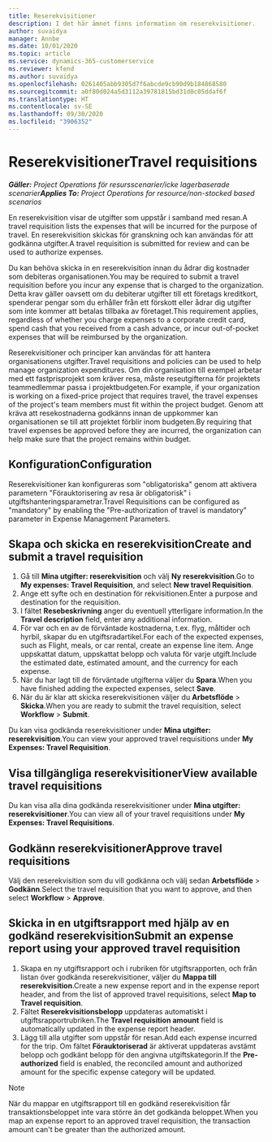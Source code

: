```yaml
---
title: Reserekvisitioner
description: I det här ämnet finns information om reserekvisitioner.
author: suvaidya
manager: Annbe
ms.date: 10/01/2020
ms.topic: article
ms.service: dynamics-365-customerservice
ms.reviewer: kfend
ms.author: suvaidya
ms.openlocfilehash: 0261405abb9305d7f6abcde9cb90d9b184868580
ms.sourcegitcommit: a0f80d024a5d3112a39781815bd31d0c05ddaf6f
ms.translationtype: HT
ms.contentlocale: sv-SE
ms.lasthandoff: 09/30/2020
ms.locfileid: "3906352"
---
```

# <a name="travel-requisitions"></a><span data-ttu-id="95d26-103">Reserekvisitioner</span><span class="sxs-lookup"><span data-stu-id="95d26-103">Travel requisitions</span></span>

<span data-ttu-id="95d26-104">_**Gäller:** Project Operations för resursscenarier/icke lagerbaserade scenarier_</span><span class="sxs-lookup"><span data-stu-id="95d26-104">_**Applies To:** Project Operations for resource/non-stocked based scenarios_</span></span>

<span data-ttu-id="95d26-105">En reserekvisition visar de utgifter som uppstår i samband med resan.</span><span class="sxs-lookup"><span data-stu-id="95d26-105">A travel requisition lists the expenses that will be incurred for the purpose of travel.</span></span> <span data-ttu-id="95d26-106">En reserekvisition skickas för granskning och kan användas för att godkänna utgifter.</span><span class="sxs-lookup"><span data-stu-id="95d26-106">A travel requisition is submitted for review and can be used to authorize expenses.</span></span>

<span data-ttu-id="95d26-107">Du kan behöva skicka in en reserekvisition innan du ådrar dig kostnader som debiteras organisationen.</span><span class="sxs-lookup"><span data-stu-id="95d26-107">You may be required to submit a travel requisition before you incur any expense that is charged to the organization.</span></span> <span data-ttu-id="95d26-108">Detta krav gäller oavsett om du debiterar utgifter till ett företags kreditkort, spenderar pengar som du erhåller från ett förskott eller ådrar dig utgifter som inte kommer att betalas tillbaka av företaget.</span><span class="sxs-lookup"><span data-stu-id="95d26-108">This requirement applies, regardless of whether you charge expenses to a corporate credit card, spend cash that you received from a cash advance, or incur out-of-pocket expenses that will be reimbursed by the organization.</span></span>

<span data-ttu-id="95d26-109">Reserekvisitioner och principer kan användas för att hantera organisationens utgifter.</span><span class="sxs-lookup"><span data-stu-id="95d26-109">Travel requisitions and policies can be used to help manage organization expenditures.</span></span> <span data-ttu-id="95d26-110">Om din organisation till exempel arbetar med ett fastprisprojekt som kräver resa, måste reseutgifterna för projektets teammedlemmar passa i projektbudgeten.</span><span class="sxs-lookup"><span data-stu-id="95d26-110">For example, if your organization is working on a fixed-price project that requires travel, the travel expenses of the project's team members must fit within the project budget.</span></span> <span data-ttu-id="95d26-111">Genom att kräva att resekostnaderna godkänns innan de uppkommer kan organisationen se till att projektet förblir inom budgeten.</span><span class="sxs-lookup"><span data-stu-id="95d26-111">By requiring that travel expenses be approved before they are incurred, the organization can help make sure that the project remains within budget.</span></span>

## <a name="configuration"></a><span data-ttu-id="95d26-112">Konfiguration</span><span class="sxs-lookup"><span data-stu-id="95d26-112">Configuration</span></span> 

<span data-ttu-id="95d26-113">Reserekvisitioner kan konfigureras som "obligatoriska" genom att aktivera parametern "Förauktorisering av resa är obligatorisk" i utgiftshanteringsparametrar.</span><span class="sxs-lookup"><span data-stu-id="95d26-113">Travel Requisitions can be configured as "mandatory" by enabling the "Pre-authorization of travel is mandatory" parameter in Expense Management Parameters.</span></span> 

## <a name="create-and-submit-a-travel-requisition"></a><span data-ttu-id="95d26-114">Skapa och skicka en reserekvisition</span><span class="sxs-lookup"><span data-stu-id="95d26-114">Create and submit a travel requisition</span></span>

1. <span data-ttu-id="95d26-115">Gå till **Mina utgifter: reserekvisition** och välj **Ny reserekvisition**.</span><span class="sxs-lookup"><span data-stu-id="95d26-115">Go to **My expenses: Travel Requisition**, and select **New travel Requisition**.</span></span>
2. <span data-ttu-id="95d26-116">Ange ett syfte och en destination för rekvisitionen.</span><span class="sxs-lookup"><span data-stu-id="95d26-116">Enter a purpose and destination for the requisition.</span></span>
3. <span data-ttu-id="95d26-117">I fältet **Resebeskrivning** anger du eventuell ytterligare information.</span><span class="sxs-lookup"><span data-stu-id="95d26-117">In the  **Travel description** field, enter any additional information.</span></span> 
4. <span data-ttu-id="95d26-118">För var och en av de förväntade kostnaderna, t.ex. flyg, måltider och hyrbil, skapar du en utgiftsradartikel.</span><span class="sxs-lookup"><span data-stu-id="95d26-118">For each of the expected expenses, such as Flight, meals, or car rental, create an expense line item.</span></span> <span data-ttu-id="95d26-119">Ange uppskattat datum, uppskattat belopp och valuta för varje utgift.</span><span class="sxs-lookup"><span data-stu-id="95d26-119">Include the estimated date, estimated amount, and the currency for each expense.</span></span> 
5. <span data-ttu-id="95d26-120">När du har lagt till de förväntade utgifterna väljer du **Spara**.</span><span class="sxs-lookup"><span data-stu-id="95d26-120">When you have finished adding the expected expenses, select **Save**.</span></span>
6. <span data-ttu-id="95d26-121">När du är klar att skicka reserekvisitionen väljer du **Arbetsflöde** > **Skicka**.</span><span class="sxs-lookup"><span data-stu-id="95d26-121">When you are ready to submit the travel requisition, select **Workflow** > **Submit**.</span></span>

<span data-ttu-id="95d26-122">Du kan visa godkända reserekvisitioner under **Mina utgifter: reserekvisition**.</span><span class="sxs-lookup"><span data-stu-id="95d26-122">You can view your approved travel requisitions under **My Expenses: Travel Requisition**.</span></span> 

## <a name="view-available-travel-requisitions"></a><span data-ttu-id="95d26-123">Visa tillgängliga reserekvisitioner</span><span class="sxs-lookup"><span data-stu-id="95d26-123">View available travel requisitions</span></span>

<span data-ttu-id="95d26-124">Du kan visa alla dina godkända reserekvisitioner under **Mina utgifter: reserekvisitioner**.</span><span class="sxs-lookup"><span data-stu-id="95d26-124">You can view all of your travel requisitions under **My Expenses: Travel Requisitions**.</span></span>

## <a name="approve-travel-requisitions"></a><span data-ttu-id="95d26-125">Godkänn reserekvisitioner</span><span class="sxs-lookup"><span data-stu-id="95d26-125">Approve travel requisitions</span></span>

<span data-ttu-id="95d26-126">Välj den reserekvisition som du vill godkänna och välj sedan **Arbetsflöde** > **Godkänn**.</span><span class="sxs-lookup"><span data-stu-id="95d26-126">Select the travel requisition that you want to approve, and then select **Workflow** > **Approve**.</span></span>  

## <a name="submit-an-expense-report-using-your-approved-travel-requisition"></a><span data-ttu-id="95d26-127">Skicka in en utgiftsrapport med hjälp av en godkänd reserekvisition</span><span class="sxs-lookup"><span data-stu-id="95d26-127">Submit an expense report using your approved travel requisition</span></span>

1. <span data-ttu-id="95d26-128">Skapa en ny utgiftsrapport och i rubriken för utgiftsrapporten, och från listan över godkända reserekvisitioner, väljer du **Mappa till reserekvisition**.</span><span class="sxs-lookup"><span data-stu-id="95d26-128">Create a new expense report and in the expense report header, and from the list of approved travel requisitions, select **Map to Travel requisition**.</span></span>
2. <span data-ttu-id="95d26-129">Fältet **Reserekvisitionsbelopp** uppdateras automatiskt i utgiftsrapportrubriken.</span><span class="sxs-lookup"><span data-stu-id="95d26-129">The **Travel requisition amount** field is automatically updated in the expense report header.</span></span>
3. <span data-ttu-id="95d26-130">Lägg till alla utgifter som uppstår för resan.</span><span class="sxs-lookup"><span data-stu-id="95d26-130">Add each expense incurred for the trip.</span></span> <span data-ttu-id="95d26-131">Om fältet **Förauktoriserad** är aktiverat uppdateras avstämt belopp och godkänt belopp för den angivna utgiftskategorin.</span><span class="sxs-lookup"><span data-stu-id="95d26-131">If the **Pre-authorized** field is enabled, the reconciled amount and authorized amount for the specific expense category will be updated.</span></span>

> [!NOTE]
> <span data-ttu-id="95d26-132">När du mappar en utgiftsrapport till en godkänd reserekvisition får transaktionsbeloppet inte vara större än det godkända beloppet.</span><span class="sxs-lookup"><span data-stu-id="95d26-132">When you map an expense report to an approved travel requisition, the transaction amount can't be greater than the authorized amount.</span></span> 
